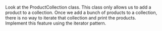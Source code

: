 Look at the ProductCollection class. This class only allows us to add a product to a collection. Once we add a bunch of products to a collection, there is no way to iterate that collection and print the products.  
Implement this feature using the iterator pattern.
